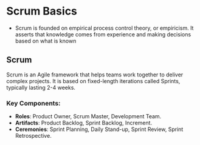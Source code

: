 # Scrum Basics


- Scrum is founded on empirical process control theory, or empiricism. It asserts that knowledge comes from experience and making decisions based on what is known

## Scrum

Scrum is an Agile framework that helps teams work together to deliver complex projects. It is based on fixed-length iterations called Sprints, typically lasting 2-4 weeks.

### Key Components:
- **Roles**: Product Owner, Scrum Master, Development Team.
- **Artifacts**: Product Backlog, Sprint Backlog, Increment.
- **Ceremonies**: Sprint Planning, Daily Stand-up, Sprint Review, Sprint Retrospective.

